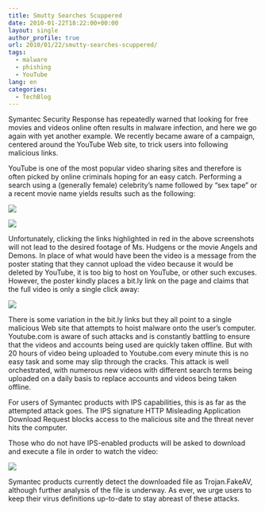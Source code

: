 ```yaml
---
title: Smutty Searches Scuppered
date: 2010-01-22T18:22:00+00:00
layout: single
author_profile: true
url: 2010/01/22/smutty-searches-scuppered/
tags:
  - malware
  - phishing
  - YouTube
lang: en
categories: 
  - TechBlog
---
```

Symantec Security Response has repeatedly warned that looking for free movies and videos online often results in malware infection, and here we go again with yet another example. We recently became aware of a campaign, centered around the YouTube Web site, to trick users into following malicious links.

YouTube is one of the most popular video sharing sites and therefore is often picked by online criminals hoping for an easy catch. Performing a search using a (generally female) celebrity’s name followed by “sex tape” or a recent movie name yields results such as the following:

![](http://1.bp.blogspot.com/_vaUVXcmC3OI/S1nkuLiRtbI/AAAAAAAAAu4/_CEg2wTRuio/s640/searchres.jpg)

![](http://1.bp.blogspot.com/_vaUVXcmC3OI/S1nkpe9YolI/AAAAAAAAAuo/HtucRG3DPWg/s640/Demons%26Angels.JPG)

Unfortunately, clicking the links highlighted in red in the above screenshots will not lead to the desired footage of Ms. Hudgens or the movie Angels and Demons. In place of what would have been the video is a message from the poster stating that they cannot upload the video because it would be deleted by YouTube, it is too big to host on YouTube, or other such excuses. However, the poster kindly places a bit.ly link on the page and claims that the full video is only a single click away:

![](http://2.bp.blogspot.com/_vaUVXcmC3OI/S1pDkNhNucI/AAAAAAAAAvQ/5EOCyEL__mQ/s640/Vanessa_Hudgens_Sex_Tape.jpg)

There is some variation in the bit.ly links but they all point to a single malicious Web site that attempts to hoist malware onto the user’s computer. Youtube.com is aware of such attacks and is constantly battling to ensure that the videos and accounts being used are quickly taken offline. But with 20 hours of video being uploaded to Youtube.com every minute this is no easy task and some may slip through the cracks. This attack is well orchestrated, with numerous new videos with different search terms being uploaded on a daily basis to replace accounts and videos being taken offline.

For users of Symantec products with IPS capabilities, this is as far as the attempted attack goes. The IPS signature HTTP Misleading Application Download Request blocks access to the malicious site and the threat never hits the computer.

Those who do not have IPS-enabled products will be asked to download and execute a file in order to watch the video:

![](http://1.bp.blogspot.com/_vaUVXcmC3OI/S1nkqnnn-lI/AAAAAAAAAuw/vAtWqp5j1zg/s640/New_Video_Addon_45240_exe_1_0.jpg)

Symantec products currently detect the downloaded file as Trojan.FakeAV, although further analysis of the file is underway. As ever, we urge users to keep their virus definitions up-to-date to stay abreast of these attacks.
